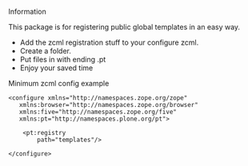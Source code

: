 Information

This package is for registering public global templates in an easy way.

- Add the zcml registration stuff to your configure zcml.
- Create a folder.
- Put files in with ending .pt
- Enjoy your saved time

Minimum zcml config example


    <configure xmlns="http://namespaces.zope.org/zope"
       xmlns:browser="http://namespaces.zope.org/browser"
       xmlns:five="http://namespaces.zope.org/five"
       xmlns:pt="http://namespaces.plone.org/pt">
    
        <pt:registry
            path="templates"/>
    
    </configure>
